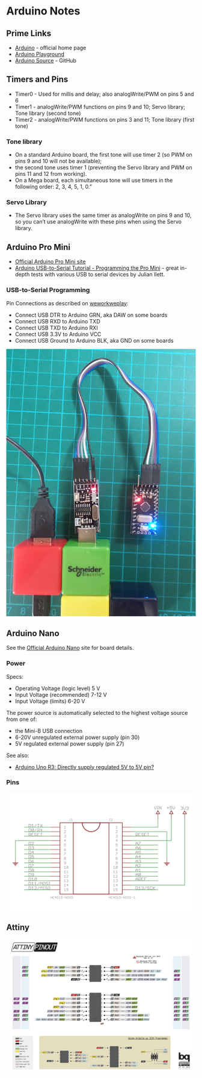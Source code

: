 # Arduino Notes

## Prime Links

* [Arduino](https://www.arduino.cc/) - official home page
* [Arduino Playground](http://playground.arduino.cc/)
* [Arduino Source](https://github.com/arduino/Arduino/) - GitHub

## Timers and Pins

* Timer0 - Used for millis and delay; also analogWrite/PWM on pins 5 and 6
* Timer1 - analogWrite/PWM functions on pins 9 and 10; Servo library; Tone library (second tone)
* Timer2 - analogWrite/PWM functions on pins 3 and 11; Tone library (first tone)

### Tone library

* On a standard Arduino board, the first tone will use timer 2 (so PWM on pins 9 and 10 will not be available);
* the second tone uses timer 1 (preventing the Servo library and PWM on pins 11 and 12 from working).
* On a Mega board, each simultaneous tone will use timers in the following order: 2, 3, 4, 5, 1, 0.”

### Servo Library

* The Servo library uses the same timer as analogWrite on pins 9 and 10, so you can’t use analogWrite with these pins when using the Servo library.


## Arduino Pro Mini

* [Official Arduino Pro Mini site](http://www.arduino.cc/en/Main/ArduinoBoardProMini)
* [Arduino USB-to-Serial Tutorial - Programming the Pro Mini](https://youtu.be/Vawhrr4COjI) - great in-depth tests with various USB to serial devices by Julian Ilett.


### USB-to-Serial Programming

Pin Connections as described on
[weworkweplay](http://weworkweplay.com/play/connect-jy-mcu-usb-serial-port-adapter-to-arduino-mini-pro-3.3v-atmega328/):

* Connect USB DTR to Arduino GRN, aka DAW on some boards
* Connect USB RXD to Arduino TXD
* Connect USB TXD to Arduino RXI
* Connect USB 3.3V to Arduino VCC
* Connect USB Ground to Arduino BLK, aka GND on some boards

![The pro_mini_usb_serial_connection](./assets/pro_mini_usb_serial_connection.jpg?raw=true)


## Arduino Nano

See the [Official Arduino Nano](http://arduino.cc/en/Main/arduinoBoardNano) site for board details.

### Power

Specs:

* Operating Voltage (logic level) 5 V
* Input Voltage (recommended) 7-12 V
* Input Voltage (limits)  6-20 V

The power source is automatically selected to the highest voltage source from one of:

* the Mini-B USB connection
* 6-20V unregulated external power supply (pin 30)
* 5V regulated external power supply (pin 27)

See also:

* [Arduino Uno R3: Directly supply regulated 5V to 5V pin?](https://electronics.stackexchange.com/questions/65576/arduino-uno-r3-directly-supply-regulated-5v-to-5v-pin)

### Pins

![The nano_pins](./assets/nano_pins.png?raw=true)

## Attiny

[![attiny_generic_pinout_and_ISP_pins.png](./assets/attiny_generic_pinout_and_ISP_pins.png?raw=true)](https://arduino.pinout.guide/attiny_generic_pinout_and_ISP_pins.png)
